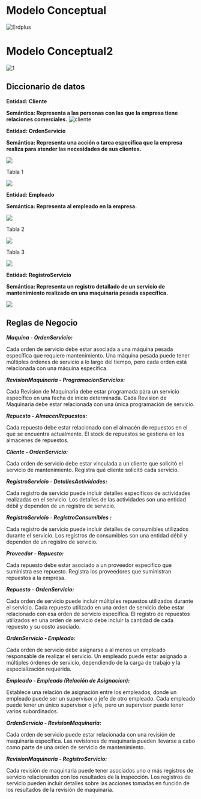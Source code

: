 # Modelo Conceptual


![Erdplus](https://github.com/RenzoAr10/DBD-KomaqService/blob/main/Documentacion%20de%20Soporte/CHEN%20(2).png)


# Modelo Conceptual2


![1](https://github.com/RenzoAr10/DBD-KomaqService/blob/main/Documentacion%20de%20Soporte/erdplus003.png)



## Diccionario de datos

**Entidad: Cliente**

**Semántica: Representa a las personas con las que la empresa tiene relaciones comerciales.**
![cliente](https://github.com/RenzoAr10/DBD-KomaqService/blob/main/Documentacion%20de%20Soporte/cliente.png)

**Entidad: OrdenServicio**

**Semántica: Representa una acción o tarea específica que la empresa realiza para atender las necesidades de sus clientes.**

![](https://github.com/RenzoAr10/DBD-KomaqService/blob/main/Documentacion%20de%20Soporte/ordenServicio.png)

Tabla 1

![](https://github.com/RenzoAr10/DBD-KomaqService/blob/main/Documentacion%20de%20Soporte/tabla%201.png)

**Entidad: Empleado**

**Semántica: Representa al empleado en la empresa.**

![](https://github.com/RenzoAr10/DBD-KomaqService/blob/main/Documentacion%20de%20Soporte/empleado.png)

Tabla 2

![](https://github.com/RenzoAr10/DBD-KomaqService/blob/main/Documentacion%20de%20Soporte/tabla%202.png)

Tabla 3

![](https://github.com/RenzoAr10/DBD-KomaqService/blob/main/Documentacion%20de%20Soporte/tabla%203.png)


**Entidad: RegistroServicio**

**Semántica:  Representa un registro detallado de un servicio de mantenimiento realizado en una maquinaria pesada específica.**

![](https://github.com/RenzoAr10/DBD-KomaqService/blob/main/Documentacion%20de%20Soporte/RegistroServicio.png)


## Reglas de Negocio 

***Maquina - OrdenServicio:***

Cada orden de servicio debe estar asociada a una máquina pesada específica que requiere mantenimiento.
Una máquina pesada puede tener múltiples órdenes de servicio a lo largo del tiempo, pero cada orden está relacionada con una máquina específica.

***RevisionMaquinaria - ProgramacionServicios:***

Cada Revision de Maquinaria debe estar programada para un servicio específico en una fecha de inicio determinada.
Cada Revision de Maquinaria debe estar relacionada con una única programación de servicio.

***Repuesto - AlmacenRepuestos:***

Cada repuesto debe estar relacionado con el almacén de repuestos en el que se encuentra actualmente.
El stock de repuestos se gestiona en los almacenes de repuestos.

***Cliente - OrdenServicio:***

Cada orden de servicio debe estar vinculada a un cliente que solicitó el servicio de mantenimiento.
Registra qué cliente solicitó cada servicio.

***RegistroServicio - DetallesActividades:***

Cada registro de servicio puede incluir detalles específicos de actividades realizadas en el servicio.
Los detalles de las actividades son una entidad débil y dependen de un registro de servicio.

***RegistroServicio - RegistroConsumibles :***

Cada registro de servicio puede incluir detalles de consumibles utilizados durante el servicio.
Los registros de consumibles son una entidad débil y dependen de un registro de servicio.


***Proveedor - Repuesto:***

Cada repuesto debe estar asociado a un proveedor específico que suministra ese repuesto.
Registra los proveedores que suministran repuestos a la empresa.

***Repuesto - OrdenServicio:***

Cada orden de servicio puede incluir múltiples repuestos utilizados durante el servicio.
Cada repuesto utilizado en una orden de servicio debe estar relacionado con esa orden de servicio específica.
El registro de repuestos utilizados en una orden de servicio debe incluir la cantidad de cada repuesto y su costo asociado.

***OrdenServicio - Empleado:***

Cada orden de servicio debe asignarse a al menos un empleado responsable de realizar el servicio.
Un empleado puede estar asignado a múltiples órdenes de servicio, dependiendo de la carga de trabajo y la especialización requerida.

***Empleado - Empleado (Relación de Asignacion):***

Establece una relación de asignación entre los empleados, donde un empleado puede ser un supervisor o jefe de otro empleado.
Cada empleado puede tener un único supervisor o jefe, pero un supervisor puede tener varios subordinados.

***OrdenServicio - RevisionMaquinaria:***

Cada orden de servicio puede estar relacionada con una revisión de maquinaria específica.
Las revisiones de maquinaria pueden llevarse a cabo como parte de una orden de servicio de mantenimiento.

***RevisionMaquinaria - RegistroServicio:***

Cada revisión de maquinaria puede tener asociados uno o más registros de servicio relacionados con los resultados de la inspección.
Los registros de servicio pueden incluir detalles sobre las acciones tomadas en función de los resultados de la revisión de maquinaria.

